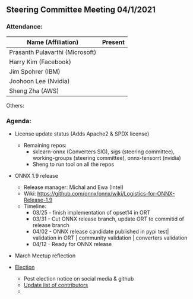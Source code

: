 ## Steering Committee Meeting 04/1/2021

### Attendance:

| Name (Affiliation)              | Present  |
| ------------------------------- | -------- |
| Prasanth Pulavarthi (Microsoft) |       |
| Harry Kim (Facebook)            |       |
| Jim Spohrer (IBM)               |       |
| Joohoon Lee (Nvidia)            |       |
| Sheng Zha (AWS)                 |       |

Others: 

### Agenda:

* License update status (Adds Apache2 & SPDX license)
    * Remaining repos:
      * sklearn-onnx (Converters SIG), sigs (steering committee), working-groups (steering committee), onnx-tensorrt (nvidia)
      * Sheng to run tool on all the repos

* ONNX 1.9 release
    * Release manager: Michal and Ewa (Intel)
    * Wiki: https://github.com/onnx/onnx/wiki/Logistics-for-ONNX-Release-1.9
    * Timeline:
      * 03/25 - finish implementation of opset14 in ORT
      * 03/31 - Cut ONNX release branch, update ORT to commitid of release branch
      * 04/02 - ONNX release candidate published in pypi test| validation in ORT | community validation | converters validation
      * 04/12 - Ready for ONNX release

* March Meetup reflection
* [Election](https://github.com/onnx/onnx/blob/master/community/sc-election-guidelines.md) 
    * Post election notice on social media & github
    * [Update list of contributors](https://github.com/onnx/steering-committee/blob/master/elections/2020/list-contributors.md)
    * 
   
